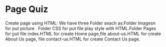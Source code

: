 #  Page Quiz
Create page using HTML:
We have three Folder seach as:Folder Imagesn for put picture . Folder CSS for put file play style with HTML.Folder Pages for put file index.HTML for create Home page,file about-us.HTML for create About Us page, file contact-us.HTML for create Contact Us page. 

